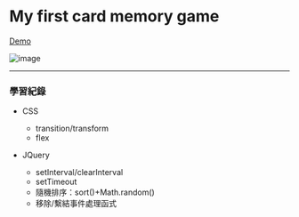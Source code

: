 # My first card memory game


[Demo](https://timchen0409.github.io/Card-Memory-Game)

![image](https://github.com/TimChen0409/card-memory-game/blob/master/images/demo.gif)


---

### 學習紀錄

* CSS
  * transition/transform
  * flex

* JQuery
  * setInterval/clearInterval
  * setTimeout
  * 隨機排序：sort()+Math.random()
  * 移除/繫結事件處理函式
